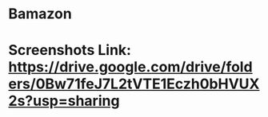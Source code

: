 # Bamazon
# Screenshots Link: https://drive.google.com/drive/folders/0Bw71feJ7L2tVTE1Eczh0bHVUX2s?usp=sharing